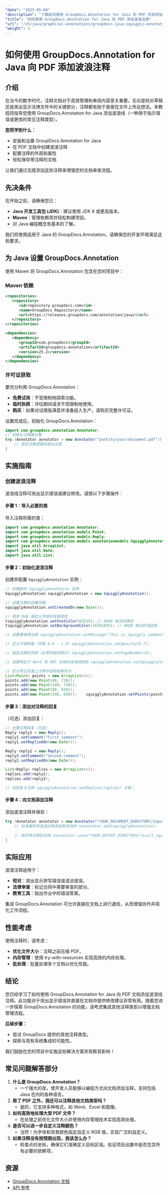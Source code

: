 ```yaml
---
"date": "2025-05-06"
"description": "了解如何使用 GroupDocs.Annotation for Java 向 PDF 文档添加波浪注释，以增强文档审查和协作。"
"title": "如何使用 GroupDocs.Annotation for Java 向 PDF 添加波浪注释"
"url": "/zh/java/graphical-annotations/groupdocs-java-squiggly-annotations-pdf/"
"weight": 1
---
```


# 如何使用 GroupDocs.Annotation for Java 向 PDF 添加波浪注释
## 介绍

在当今的数字时代，注释文档对于高效管理和审阅内容至关重要。无论是校对草稿还是突出显示法律文件中的关键部分，注释都有助于直接在文件上传达想法。本教程将指导您使用 GroupDocs.Annotation for Java 添加波浪线（一种用于指示错误或更改的常见注释类型）。

**您将学到什么：**
- 安装和设置 GroupDocs.Annotation for Java
- 在 PDF 文档中创建波浪注释
- 配置注释的外观和属性
- 轻松保存带注释的文档

让我们通过无缝添加这些注释来增强您的文档审查流程。

## 先决条件

在开始之前，请确保您已：
- **Java 开发工具包 (JDK)**：建议使用 JDK 8 或更高版本。
- **Maven**：管理依赖项并轻松构建项目。
- 对 Java 编程概念有基本的了解。

我们将使用适用于 Java 的 GroupDocs.Annotation。请确保您的开发环境满足这些要求。

## 为 Java 设置 GroupDocs.Annotation

使用 Maven 将 GroupDocs.Annotation 包含在您的项目中：

### Maven 依赖
```xml
<repositories>
   <repository>
      <id>repository.groupdocs.com</id>
      <name>GroupDocs Repository</name>
      <url>https://releases.groupdocs.com/annotation/java/</url>
   </repository>
</repositories>

<dependencies>
   <dependency>
      <groupId>com.groupdocs</groupId>
      <artifactId>groupdocs-annotation</artifactId>
      <version>25.2</version>
   </dependency>
</dependencies>
```

### 许可证获取
要充分利用 GroupDocs.Annotation：
- **免费试用**：不受限制地探索功能。
- **临时执照**：评估期间请求不受限制地使用。
- **购买**：如果对试用版满意并准备投入生产，请购买完整许可证。

设置完成后，初始化 GroupDocs.Annotation：
```java
import com.groupdocs.annotation.Annotator;
// 初始化注释器对象
try (Annotator annotator = new Annotator("path/to/your/document.pdf")) {
    // 您的注释逻辑将放在这里
}
```

## 实施指南

### 创建波浪注释
波浪线注释可突出显示错误或建议修改。请按以下步骤操作：

#### 步骤 1：导入必要的类
导入注释所需的类：
```java
import com.groupdocs.annotation.Annotator;
import com.groupdocs.annotation.models.Point;
import com.groupdocs.annotation.models.Reply;
import com.groupdocs.annotation.models.annotationmodels.SquigglyAnnotation;
import java.util.ArrayList;
import java.util.Date;
import java.util.List;
```

#### 步骤 2：初始化波浪注释
创建并配置 `SquigglyAnnotation` 实例：
```java
// 创建新的 SquigglyAnnotation 实例
SquigglyAnnotation squigglyAnnotation = new SquigglyAnnotation();

// 设置注释的创建日期
squigglyAnnotation.setCreatedOn(new Date());

// 使用 RGB 值定义字体和背景颜色
tsquigglyAnnotation.setFontColor(65535); // ARGB 格式的黄色
tsquigglyAnnotation.setBackgroundColor(16761035); // ARGB 格式的浅蓝色

// 设置要使用注释 squigglyAnnotation.setMessage("This is squiggly comment") 显示的消息；

// 定义不透明度（范围 0.0 - 1.0）squigglyAnnotation.setOpacity(0.7);

// 指定注释的页码（从零开始的索引）squigglyAnnotation.setPageNumber(0);

// 设置特定于 Word 和 PDF 文档的波浪线颜色 squigglyAnnotation.setSquigglyColor(1422623); // 波浪线的颜色代码

// 定义标记页面上注释开始和结束的点
List<Point> points = new ArrayList<>();
points.add(new Point(80, 730));
points.add(new Point(240, 730));
points.add(new Point(80, 650));
points.add(new Point(240, 650));	squigglyAnnotation.setPoints(points);
```

#### 步骤 3：添加对注释的回复
（可选）添加回复：
```java
// 创建注释回复（可选）
Reply reply1 = new Reply();
reply1.setComment("First comment");
reply1.setRepliedOn(new Date());

Reply reply2 = new Reply();
reply2.setComment("Second comment");
reply2.setRepliedOn(new Date());

List<Reply> replies = new ArrayList<>();
replies.add(reply1);
replies.add(reply2);

// 将回复与注释 squigglyAnnotation.setReplies(replies) 关联；
```

#### 步骤 4：向文档添加注释
添加波浪注释并保存：
```java
try (Annotator annotator = new Annotator("YOUR_DOCUMENT_DIRECTORY/input.pdf")) {
    // 将准备好的波浪注释添加到文档中 nannotator.add(squigglyAnnotation);
    
    // 保存带注释的文档 nannotator.save("YOUR_OUTPUT_DIRECTORY/result_squiggly_annotation.pdf");
}
```

## 实际应用
波浪注释适用于：
- **校对**：突出显示拼写错误或语法错误。
- **法律审查**：标记合同中需要审查的部分。
- **教育工具**：指出作业中的错误答案。

集成 GroupDocs.Annotation 可允许直接在文档上进行通信，从而增强协作并简化工作流程。

## 性能考虑
使用注释时，请考虑：
- **优化文件大小**：注释之前压缩 PDF。
- **内存管理**：使用 try-with-resources 实现高效的内存处理。
- **批处理**：批量处理多个文档以优化性能。

## 结论
您已经学习了如何使用 GroupDocs.Annotation for Java 向 PDF 文档添加波浪线注释。此功能对于突出显示错误并直接在文档中提供修改建议非常有用。随着您进一步探索 GroupDocs.Annotation 的功能，请考虑集成其他注释类型以增强文档管理流程。

**后续步骤：**
- 尝试 GroupDocs 提供的其他注释类型。
- 探索与现有系统集成的可能性。

我们鼓励在您的项目中实施这些解决方案并观察其影响！

## 常见问题解答部分
1. **什么是 GroupDocs.Annotation？**
   - 一个强大的库，使开发人员能够以编程方式向文档添加注释，支持包括 Java 在内的各种语言。
2. **除了 PDF 之外，我还可以注释其他文档类型吗？**
   - 是的，它支持多种格式，如 Word、Excel 和图像。
3. **如何高效地处理大型 PDF 文件？**
   - 在处理之前优化文件大小并使用内存管理技术实现高效处理。
4. **是否可以进一步自定义注释颜色？**
   - 当然！为字体和背景颜色指定自定义 RGB 值，实现广泛的自定义。
5. **如果注释没有按预期出现，我该怎么办？**
   - 检查点的坐标，确保它们准确定义目标区域。验证项目设置中是否包含所有必要的依赖项。

## 资源
- [GroupDocs.Annotation 文档](https://docs.groupdocs.com/annotation/java/)
- [API 参考](https://reference.groupdocs.com/annotation/java/)